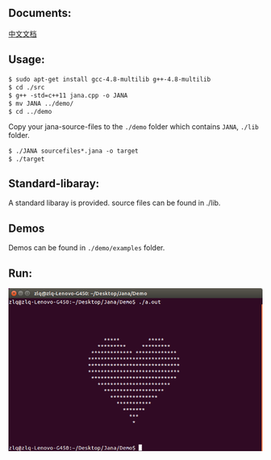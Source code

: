 
## Documents:

[中文文档](./docs-zh-cn)

## Usage:

```
$ sudo apt-get install gcc-4.8-multilib g++-4.8-multilib
$ cd ./src
$ g++ -std=c++11 jana.cpp -o JANA
$ mv JANA ../demo/
$ cd ../demo

```

Copy your jana-source-files to the `./demo` folder which contains `JANA`, `./lib` folder.

```
$ ./JANA sourcefiles*.jana -o target
$ ./target
```

## Standard-libaray:

A standard libaray is provided.
source files can be found in ./lib.

## Demos

Demos can be found in ```./demo/examples``` folder.

## Run:

![demo](./demo.png)

